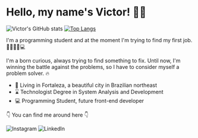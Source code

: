 # Hello, my name's Victor! 🤙🏽

![Victor's GitHub stats](https://github-readme-stats.vercel.app/api?username=cirvto&show_icons=true)
[![Top Langs](https://github-readme-stats.vercel.app/api/top-langs/?username=cirvto)](https://github.com/cirvto/github-readme-stats)

I'm a programming student and at the moment I'm trying to find my first job. 🧑🏽🇧🇷💻

I'm a born curious, always trying to find something to fix. Until now, I'm winning the battle against the problems, so I have to consider myself a problem solver. 🔥

- 📍 Living in Fortaleza, a beautiful city in Brazilian northeast
- ⌛ Technologist Degree in System Analysis and Development
- 💻 Programming Student, future front-end developer

👇 You can find me around here 👇

![Instagram](/path/to/image.png "Click here to be redirected to my Instagram's profile!")
![LinkedIn](/path/to/image.png "Click here to be redirected to my LinkedIn's profile!")

